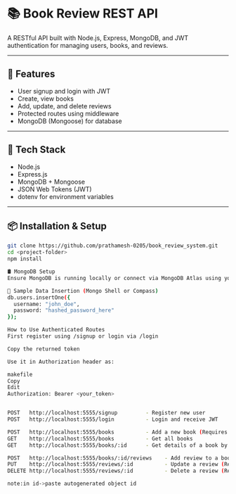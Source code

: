 # 📚 Book Review REST API

A RESTful API built with Node.js, Express, MongoDB, and JWT authentication for managing users, books, and reviews.

---

## 🚀 Features

- User signup and login with JWT
- Create, view books
- Add, update, and delete reviews
- Protected routes using middleware
- MongoDB (Mongoose) for database

---

## 🧰 Tech Stack

- Node.js
- Express.js
- MongoDB + Mongoose
- JSON Web Tokens (JWT)
- dotenv for environment variables

---

## 📦 Installation & Setup

```bash
git clone https://github.com/prathamesh-0205/book_review_system.git
cd <project-folder>
npm install

🛢️ MongoDB Setup
Ensure MongoDB is running locally or connect via MongoDB Atlas using your MONGO_URI.

🧪 Sample Data Insertion (Mongo Shell or Compass)
db.users.insertOne({
  username: "john_doe",
  password: "hashed_password_here"
});

How to Use Authenticated Routes
First register using /signup or login via /login

Copy the returned token

Use it in Authorization header as:

makefile
Copy
Edit
Authorization: Bearer <your_token>


POST   http://localhost:5555/signup         - Register new user
POST   http://localhost:5555/login          - Login and receive JWT

POST   http://localhost:5555/books          - Add a new book (Requires Auth)
GET    http://localhost:5555/books          - Get all books
GET    http://localhost:5555/books/:id      - Get details of a book by ID

POST   http://localhost:5555/books/:id/reviews    - Add review to a book (Requires Auth)
PUT    http://localhost:5555/reviews/:id          - Update a review (Requires Auth)
DELETE http://localhost:5555/reviews/:id          - Delete a review (Requires Auth)

note:in id->paste autogenerated object id 
